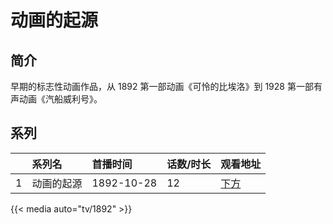 # 动画的起源


## 简介

早期的标志性动画作品，从 1892 第一部动画《可怜的比埃洛》到 1928 第一部有声动画《汽船威利号》。 



## 系列

|     |   系列名   |   首播时间  | 话数/时长  | 观看地址 |
|:---  |:------    |:----      |:---       |:---  |
| 1 | 动画的起源 | 1892-10-28 | 12 | [下方](#id-1)  |


{{< media auto="tv/1892" >}}
